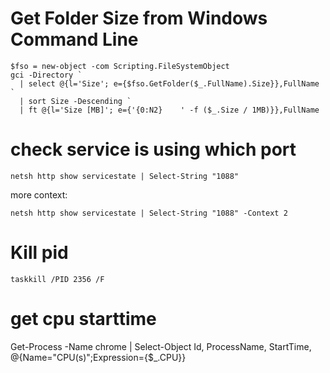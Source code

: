 # Get Folder Size from Windows Command Line
```
$fso = new-object -com Scripting.FileSystemObject
gci -Directory `
  | select @{l='Size'; e={$fso.GetFolder($_.FullName).Size}},FullName `
  | sort Size -Descending `
  | ft @{l='Size [MB]'; e={'{0:N2}    ' -f ($_.Size / 1MB)}},FullName
```


# check service is using which port
```
netsh http show servicestate | Select-String "1088"
```
more context:
```
netsh http show servicestate | Select-String "1088" -Context 2
```

# Kill pid
```
taskkill /PID 2356 /F
```

# get cpu starttime
Get-Process -Name chrome | Select-Object Id, ProcessName, StartTime, @{Name="CPU(s)";Expression={$_.CPU}}
